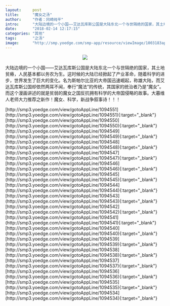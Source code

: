 ```yaml
---
layout:     post
title:      "魔女之汤"
author:     "作者：冈崎纯平"
intro:      "大陆边境的一个小国——艾达瓦库斯公国是大陆东北一个与世隔绝的国家，其土地贫瘠，人民基本都以务农为生。这时候的大陆已经掀起了产业革命，随着科学的进步，世界发生了巨大的变化。名为斯帕尔比亚的大帝国迅速崛起，称雄大陆，而艾达瓦库斯公国却依然两耳不闻，奉行“魔法”的传统，其国家的统治者乃是“魔女”。而这个漫画讲述的就是贫弱的魔女之国反抗拥有科学的大帝国侵略的故事。大暮维人老师大力推荐之新作！魔女、科学，新战争叙事诗！！！"
date:       "2018-02-14 12:17:15"
categories: "其他"
tags:       "之汤"
image:      "http://smp.yoedge.com/smp-app/resource/viewImage/1003183appline.png"
---
```

<div style="text-align: center">
<p><img src="http://smp.yoedge.com/smp-app/resource/viewImage/1003183appline.png"/></p>
</div>
<p class="post-meta">
<span>大陆边境的一个小国——艾达瓦库斯公国是大陆东北一个与世隔绝的国家，其土地贫瘠，人民基本都以务农为生。这时候的大陆已经掀起了产业革命，随着科学的进步，世界发生了巨大的变化。名为斯帕尔比亚的大帝国迅速崛起，称雄大陆，而艾达瓦库斯公国却依然两耳不闻，奉行“魔法”的传统，其国家的统治者乃是“魔女”。而这个漫画讲述的就是贫弱的魔女之国反抗拥有科学的大帝国侵略的故事。大暮维人老师大力推荐之新作！魔女、科学，新战争叙事诗！！！</span>
</p>
[http://smp3.yoedge.com/view/gotoAppLine/1094551](http://smp3.yoedge.com/view/gotoAppLine/1094551){:target="_blank"}
[http://smp3.yoedge.com/view/gotoAppLine/1094550](http://smp3.yoedge.com/view/gotoAppLine/1094550){:target="_blank"}
[http://smp3.yoedge.com/view/gotoAppLine/1094549](http://smp3.yoedge.com/view/gotoAppLine/1094549){:target="_blank"}
[http://smp3.yoedge.com/view/gotoAppLine/1094548](http://smp3.yoedge.com/view/gotoAppLine/1094548){:target="_blank"}
[http://smp3.yoedge.com/view/gotoAppLine/1094547](http://smp3.yoedge.com/view/gotoAppLine/1094547){:target="_blank"}
[http://smp3.yoedge.com/view/gotoAppLine/1094546](http://smp3.yoedge.com/view/gotoAppLine/1094546){:target="_blank"}
[http://smp3.yoedge.com/view/gotoAppLine/1094545](http://smp3.yoedge.com/view/gotoAppLine/1094545){:target="_blank"}
[http://smp3.yoedge.com/view/gotoAppLine/1094544](http://smp3.yoedge.com/view/gotoAppLine/1094544){:target="_blank"}
[http://smp3.yoedge.com/view/gotoAppLine/1094543](http://smp3.yoedge.com/view/gotoAppLine/1094543){:target="_blank"}
[http://smp3.yoedge.com/view/gotoAppLine/1094542](http://smp3.yoedge.com/view/gotoAppLine/1094542){:target="_blank"}
[http://smp3.yoedge.com/view/gotoAppLine/1094541](http://smp3.yoedge.com/view/gotoAppLine/1094541){:target="_blank"}
[http://smp3.yoedge.com/view/gotoAppLine/1094540](http://smp3.yoedge.com/view/gotoAppLine/1094540){:target="_blank"}
[http://smp3.yoedge.com/view/gotoAppLine/1094539](http://smp3.yoedge.com/view/gotoAppLine/1094539){:target="_blank"}
[http://smp3.yoedge.com/view/gotoAppLine/1094538](http://smp3.yoedge.com/view/gotoAppLine/1094538){:target="_blank"}
[http://smp3.yoedge.com/view/gotoAppLine/1094537](http://smp3.yoedge.com/view/gotoAppLine/1094537){:target="_blank"}
[http://smp3.yoedge.com/view/gotoAppLine/1094536](http://smp3.yoedge.com/view/gotoAppLine/1094536){:target="_blank"}
[http://smp3.yoedge.com/view/gotoAppLine/1094535](http://smp3.yoedge.com/view/gotoAppLine/1094535){:target="_blank"}
[http://smp3.yoedge.com/view/gotoAppLine/1094534](http://smp3.yoedge.com/view/gotoAppLine/1094534){:target="_blank"}


